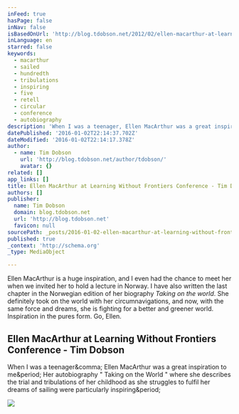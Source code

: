 ```yaml
---
inFeed: true
hasPage: false
inNav: false
isBasedOnUrl: 'http://blog.tdobson.net/2012/02/ellen-macarthur-at-learning-without-frontiers/'
inLanguage: en
starred: false
keywords:
  - macarthur
  - sailed
  - hundredth
  - tribulations
  - inspiring
  - five
  - retell
  - circular
  - conference
  - autobiography
description: 'When I was a teenager, Ellen MacArthur was a great inspiration to me. Her autobiography " Taking on the World " where she describes the trial and tribulations of her childhood as she struggles to fulfil her dreams of sailing were particularly inspiring.'
datePublished: '2016-01-02T22:14:37.702Z'
dateModified: '2016-01-02T22:14:17.378Z'
author:
  - name: Tim Dobson
    url: 'http://blog.tdobson.net/author/tdobson/'
    avatar: {}
related: []
app_links: []
title: Ellen MacArthur at Learning Without Frontiers Conference - Tim Dobson
authors: []
publisher:
  name: Tim Dobson
  domain: blog.tdobson.net
  url: 'http://blog.tdobson.net'
  favicon: null
sourcePath: _posts/2016-01-02-ellen-macarthur-at-learning-without-frontiers-conference-t.md
published: true
_context: 'http://schema.org'
_type: MediaObject

---
```

Ellen MacArthur is a huge inspiration, and I even had the chance to meet her when we invited her to hold a lecture in Norway. I have also written the last chapter in the Norwegian edition of her biography _Taking on the world_. She definitely took on the world with her circumnavigations, and now, with the same force and dreams, she is fighting for a better and greener world. Inspiration in the pures form. Go, Ellen.

<article style=""><h1>Ellen MacArthur at Learning Without Frontiers Conference - Tim Dobson</h1><p>When I was a teenager&amp;comma; Ellen MacArthur was a great inspiration to me&amp;period; Her autobiography " Taking on the World " where she describes the trial and tribulations of her childhood as she struggles to fulfil her dreams of sailing were particularly inspiring&amp;period;</p><img src="http://i.ytimg.com/vi/eOGy683afyo/0.jpg" /></article>